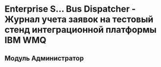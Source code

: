 # Enterprise S... Bus Dispatcher - Журнал учета заявок на тестовый стенд интеграционной платформы IBM WMQ
## Модуль Администратор
